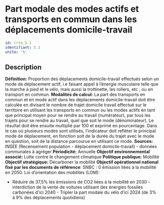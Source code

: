 # Part modale des modes actifs et transports en commun dans les déplacements domicile-travail
```yaml
id: crte_5.1
identifiant: 5.1
unite: '%'
```
## Description

**Définition:** Proportion des déplacements domicile-travail effectués selon un mode de déplacement actif, i.e faisant appel à l’énergie musculaire telle que la marche à pied et le vélo, mais aussi la trottinette, les rollers, etc ; ou en transport en commun.
**Modalités de calcul:** La part des transports en commun et en mode actif dans les déplacements domicile-travail doit être calculée en divisant le nombre de trajet domicile travail effectué sur le territoire en utilisant les transports en commun ou les modes actifs en tant que principal moyen pour se rendre au travail (numérateur), par tous les trajets pour se rendre au travail, quel que soit le mode (dénominateur). Le résultat doit être ensuite multiplié par 100 et exprimé en pourcentage.
Dans le cas où plusieurs modes sont utilisés, l’indicateur doit refléter le principal mode de déplacement, en fonction soit de la durée du trajet avec le mode en question, soit de la distance parcourue en utilisant ce mode.
**Sources:** INSEE (Recensement population - déplacement domicile-travail) - données communales à agréger
**Périodicité:** Annuelle
**Objectif environnemental associé:** Lutte contre le changement climatique
**Politique publique:** Mobilité
**Objectif stratégique:** Décarboner la mobilité
**Objectif opérationnel national fixé par les documents de référence**: SNBC : 0 émission liées à la mobilité en 2050.
Loi d’orientation des mobilités (LOM):
- Réduire de 37,5% les émissions de CO2 liées à la mobilité en 2030 - interdiction de la vente de voitures utilisant des énergies fossiles carbonées d'ici 2040 - Tripler la part modale du vélo d’ici 2024 (de 3% à 9% des déplacements quotidiens)
